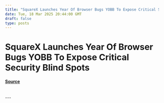 ```yaml
---
title: "SquareX Launches Year Of Browser Bugs YOBB To Expose Critical Security Blind Spots"
date: Tue, 18 Mar 2025 20:44:00 GMT
draft: false
type: posts
---
```

# SquareX Launches Year Of Browser Bugs YOBB To Expose Critical Security Blind Spots









#### [Source](https://hackernoon.com/squarex-launches-year-of-browser-bugs-yobb-to-expose-critical-security-blind-spots?source=rss)

<br/>
---
